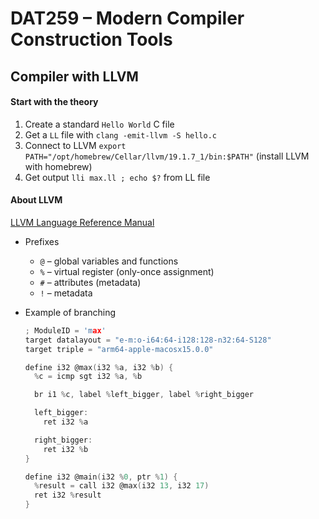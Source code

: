 # DAT259 – Modern Compiler Construction Tools

## Compiler with LLVM

#### Start with the theory

1. Create a standard `Hello World` C file
2. Get a `LL` file with `clang -emit-llvm -S hello.c`
3. Connect to LLVM `export PATH="/opt/homebrew/Cellar/llvm/19.1.7_1/bin:$PATH"` (install LLVM with homebrew)
4. Get output `lli max.ll ; echo $?` from LL file

#### About LLVM

[LLVM Language Reference Manual](https://llvm.org/docs/LangRef.html)

- Prefixes

  - `@` – global variables and functions
  - `%` – virtual register (only-once assignment)
  - `#` – attributes (metadata)
  - `!` – metadata

- Example of branching

  ```c
  ; ModuleID = 'max'
  target datalayout = "e-m:o-i64:64-i128:128-n32:64-S128"
  target triple = "arm64-apple-macosx15.0.0"

  define i32 @max(i32 %a, i32 %b) {
    %c = icmp sgt i32 %a, %b

    br i1 %c, label %left_bigger, label %right_bigger

    left_bigger:
      ret i32 %a

    right_bigger:
      ret i32 %b
  }

  define i32 @main(i32 %0, ptr %1) {
    %result = call i32 @max(i32 13, i32 17)
    ret i32 %result
  }
  ```
